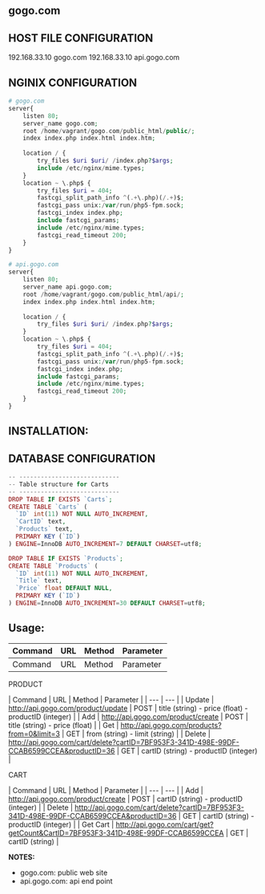 gogo.com
-------------

HOST FILE CONFIGURATION
-----------------------
192.168.33.10 gogo.com
192.168.33.10 api.gogo.com

NGINIX CONFIGURATION
-----------------------

```php
# gogo.com
server{
	listen 80;
	server_name gogo.com;
	root /home/vagrant/gogo.com/public_html/public/;
	index index.php index.html index.htm;
	
	location / {
        try_files $uri $uri/ /index.php?$args;
		include /etc/nginx/mime.types;
    }
	location ~ \.php$ {
		try_files $uri = 404;
		fastcgi_split_path_info ^(.+\.php)(/.+)$;
		fastcgi_pass unix:/var/run/php5-fpm.sock;
		fastcgi_index index.php;
		include fastcgi_params;
		include /etc/nginx/mime.types;
		fastcgi_read_timeout 200;
	}
}

# api.gogo.com
server{
	listen 80;
	server_name api.gogo.com;
	root /home/vagrant/gogo.com/public_html/api/;
	index index.php index.html index.htm;
	
	location / {
        try_files $uri $uri/ /index.php?$args;
    }
	location ~ \.php$ {
		try_files $uri = 404;
		fastcgi_split_path_info ^(.+\.php)(/.+)$;
		fastcgi_pass unix:/var/run/php5-fpm.sock;
		fastcgi_index index.php;
		include fastcgi_params;
		include /etc/nginx/mime.types;
		fastcgi_read_timeout 200;
	}
}
```

INSTALLATION:
-----------------------


DATABASE CONFIGURATION
-----------------------

```php
-- ----------------------------
-- Table structure for Carts
-- ----------------------------
DROP TABLE IF EXISTS `Carts`;
CREATE TABLE `Carts` (
  `ID` int(11) NOT NULL AUTO_INCREMENT,
  `CartID` text,
  `Products` text,
  PRIMARY KEY (`ID`)
) ENGINE=InnoDB AUTO_INCREMENT=7 DEFAULT CHARSET=utf8;

DROP TABLE IF EXISTS `Products`;
CREATE TABLE `Products` (
  `ID` int(11) NOT NULL AUTO_INCREMENT,
  `Title` text,
  `Price` float DEFAULT NULL,
  PRIMARY KEY (`ID`)
) ENGINE=InnoDB AUTO_INCREMENT=30 DEFAULT CHARSET=utf8;

```

Usage:
-----------------------

| Command | URL | Method | Parameter |
| ------------- | ------------- | ------------- | ------------- |
| Command | URL | Method | Parameter |

PRODUCT

| Command | URL | Method | Parameter |
| --- | --- |
| Update | http://api.gogo.com/product/update | POST | title (string) - price (float) - productID (integer) |
| Add | http://api.gogo.com/product/create | POST | title (string) - price (float) |
| Get |  http://api.gogo.com/products?from=0&limit=3 | GET | from (string) - limit (string) |
| Delete | http://api.gogo.com/cart/delete?cartID=7BF953F3-341D-498E-99DF-CCAB6599CCEA&productID=36 | GET | cartID (string) - productID (integer) |

CART

| Command | URL | Method | Parameter |
| --- | --- |
| Add | http://api.gogo.com/product/create | POST | cartID (string) - productID (integer) |
| Delete | http://api.gogo.com/cart/delete?cartID=7BF953F3-341D-498E-99DF-CCAB6599CCEA&productID=36 | GET | cartID (string) - productID (integer) |
| Get Cart | http://api.gogo.com/cart/get?getCount&CartID=7BF953F3-341D-498E-99DF-CCAB6599CCEA | GET | cartID (string) |

**NOTES:**

- gogo.com: public web site
- api.gogo.com: api end point
